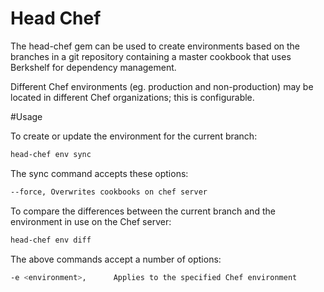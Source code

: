Head Chef
========

The head-chef gem can be used to create environments based on the
branches in a git repository containing a master cookbook that uses
Berkshelf for dependency management.

Different Chef environments (eg. production and non-production) may 
be located in different Chef organizations; this is configurable.

#Usage

To create or update the environment for the current branch:

```bash
head-chef env sync
```

The sync command accepts these options: 

```bash
--force, Overwrites cookbooks on chef server 
``` 

To compare the differences between the current branch and the 
environment in use on the Chef server:

```bash
head-chef env diff
```

The above commands accept a number of options:

```bash
-e <environment>,      Applies to the specified Chef environment 
```


